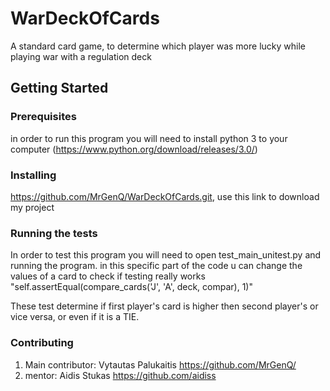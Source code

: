# WarDeckOfCards
A standard card game, to determine which player was more lucky while playing war with a regulation deck

## Getting Started

### Prerequisites
in order to run this program you will need to install python 3 to your computer (https://www.python.org/download/releases/3.0/)

### Installing
https://github.com/MrGenQ/WarDeckOfCards.git, use this link to download my project

### Running the tests

In order to test this program you will need to open test_main_unitest.py and running the program.
in this specific part of the code u can change the values of a card to check if testing really works
"self.assertEqual(compare_cards('J', 'A', deck, compar), 1)"

These test determine if first player's card is higher then second player's or vice versa, or even if it is a TIE.

### Contributing
1.  Main contributor: Vytautas Palukaitis 
    https://github.com/MrGenQ/
2.  mentor: Aidis Stukas
    https://github.com/aidiss




